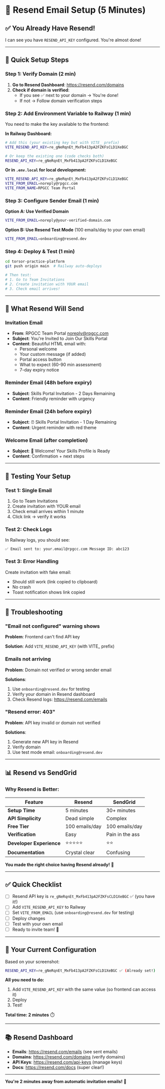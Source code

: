 # 📧 Resend Email Setup (5 Minutes)

## ✅ You Already Have Resend!

I can see you have `RESEND_API_KEY` configured. You're almost done!

---

## 🚀 Quick Setup Steps

### Step 1: Verify Domain (2 min)

1. **Go to Resend Dashboard**: https://resend.com/domains
2. **Check if domain is verified**:
   - If you see ✅ next to your domain → You're done!
   - If not → Follow domain verification steps

### Step 2: Add Environment Variable to Railway (1 min)

You need to make the key available to the frontend:

**In Railway Dashboard:**
```bash
# Add this (your existing key but with VITE_ prefix)
VITE_RESEND_API_KEY=re_gNeRqnEt_MxFb413pA2FZKFsCLD1XeBGC

# Or keep the existing one (code checks both)
RESEND_API_KEY=re_gNeRqnEt_MxFb413pA2FZKFsCLD1XeBGC
```

**Or in `.env.local` for local development:**
```bash
VITE_RESEND_API_KEY=re_gNeRqnEt_MxFb413pA2FZKFsCLD1XeBGC
VITE_FROM_EMAIL=noreply@rpgcc.com
VITE_FROM_NAME=RPGCC Team Portal
```

### Step 3: Configure Sender Email (1 min)

**Option A: Use Verified Domain**
```bash
VITE_FROM_EMAIL=noreply@your-verified-domain.com
```

**Option B: Use Resend Test Mode** (100 emails/day to your own email)
```bash
VITE_FROM_EMAIL=onboarding@resend.dev
```

### Step 4: Deploy & Test (1 min)

```bash
cd torsor-practice-platform
git push origin main  # Railway auto-deploys

# Then test:
# 1. Go to Team Invitations
# 2. Create invitation with YOUR email
# 3. Check email arrives!
```

---

## 📧 What Resend Will Send

### Invitation Email
- **From**: RPGCC Team Portal <noreply@rpgcc.com>
- **Subject**: You're Invited to Join Our Skills Portal
- **Content**: Beautiful HTML email with:
  - Personal welcome
  - Your custom message (if added)
  - Portal access button
  - What to expect (60-90 min assessment)
  - 7-day expiry notice

### Reminder Email (48h before expiry)
- **Subject**: Skills Portal Invitation - 2 Days Remaining
- **Content**: Friendly reminder with urgency

### Reminder Email (24h before expiry)
- **Subject**: ⏰ Skills Portal Invitation - 1 Day Remaining
- **Content**: Urgent reminder with red theme

### Welcome Email (after completion)
- **Subject**: 🎉 Welcome! Your Skills Profile is Ready
- **Content**: Confirmation + next steps

---

## 🎯 Testing Your Setup

### Test 1: Single Email
1. Go to Team Invitations
2. Create invitation with YOUR email
3. Check email arrives within 1 minute
4. Click link → verify it works

### Test 2: Check Logs
In Railway logs, you should see:
```
✅ Email sent to: your.email@rpgcc.com Message ID: abc123
```

### Test 3: Error Handling
Create invitation with fake email:
- Should still work (link copied to clipboard)
- No crash
- Toast notification shows link copied

---

## 🔧 Troubleshooting

### "Email not configured" warning shows
**Problem**: Frontend can't find API key

**Solution**: Add `VITE_RESEND_API_KEY` (with VITE_ prefix)

### Emails not arriving
**Problem**: Domain not verified or wrong sender email

**Solutions**:
1. Use `onboarding@resend.dev` for testing
2. Verify your domain in Resend dashboard
3. Check Resend logs: https://resend.com/emails

### "Resend error: 403"
**Problem**: API key invalid or domain not verified

**Solutions**:
1. Generate new API key in Resend
2. Verify domain
3. Use test mode email: `onboarding@resend.dev`

---

## 📊 Resend vs SendGrid

### Why Resend is Better:

| Feature | Resend | SendGrid |
|---------|--------|----------|
| **Setup Time** | 5 minutes | 30+ minutes |
| **API Simplicity** | Dead simple | Complex |
| **Free Tier** | 100 emails/day | 100 emails/day |
| **Verification** | Easy | Pain in the ass |
| **Developer Experience** | ⭐⭐⭐⭐⭐ | ⭐⭐ |
| **Documentation** | Crystal clear | Confusing |

**You made the right choice having Resend already!** 🎉

---

## ✅ Quick Checklist

- [ ] Resend API key is `re_gNeRqnEt_MxFb413pA2FZKFsCLD1XeBGC` ✅ (you have it!)
- [ ] Add `VITE_RESEND_API_KEY` to Railway
- [ ] Set `VITE_FROM_EMAIL` (use `onboarding@resend.dev` for testing)
- [ ] Deploy changes
- [ ] Test with your own email
- [ ] Ready to invite team! 🚀

---

## 🎯 Your Current Configuration

Based on your screenshot:
```bash
RESEND_API_KEY=re_gNeRqnEt_MxFb413pA2FZKFsCLD1XeBGC ✅ (Already set!)
```

**All you need to do:**
1. Add `VITE_RESEND_API_KEY` with the same value (so frontend can access it)
2. Deploy
3. Test!

**Total time: 2 minutes** ⏱️

---

## 📚 Resend Dashboard

- **Emails**: https://resend.com/emails (see sent emails)
- **Domains**: https://resend.com/domains (verify domains)
- **API Keys**: https://resend.com/api-keys (manage keys)
- **Docs**: https://resend.com/docs (super clear!)

---

**You're 2 minutes away from automatic invitation emails!** 🚀

